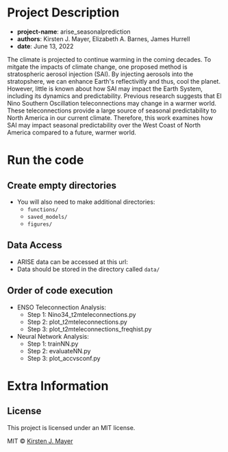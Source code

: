 # Project Description
* __project-name__: arise_seasonalprediction
* __authors__: Kirsten J. Mayer, Elizabeth A. Barnes, James Hurrell
* __date__: June 13, 2022

The climate is projected to continue warming in the coming decades. To mitgate the impacts of climate change, one proposed method is stratospheric aerosol injection (SAI). By injecting aerosols into the stratopshere, we can enhance Earth's reflectivitly and thus, cool the planet. However, little is known about how SAI may impact the Earth System, including its dynamics and predictability. Previous research suggests that El Nino Southern Oscillation teleconnections may change in a warmer world. These teleconnections provide a large source of seasonal predictability to North America in our current climate. Therefore, this work examines how SAI may impact seasonal predictability over the West Coast of North America compared to a future, warmer world.

# Run the code

## Create empty directories
* You will also need to make additional directories:
    * ```functions/```
    * ```saved_models/```
    * ```figures/```    

## Data Access
* ARISE data can be accessed at this url: 
* Data should be stored in the directory called ```data/```

## Order of code execution
* ENSO Teleconnection Analysis:
   * Step 1: Nino34_t2mteleconnections.py
   * Step 2: plot_t2mteleconnections.py
   * Step 3: plot_t2mteleconnections_freqhist.py
* Neural Network Analysis:
   * Step 1: trainNN.py
   * Step 2: evaluateNN.py
   * Step 3: plot_accvsconf.py

# Extra Information

## License
This project is licensed under an MIT license.

MIT © [Kirsten J. Mayer](https://github.com/kjmayer)
